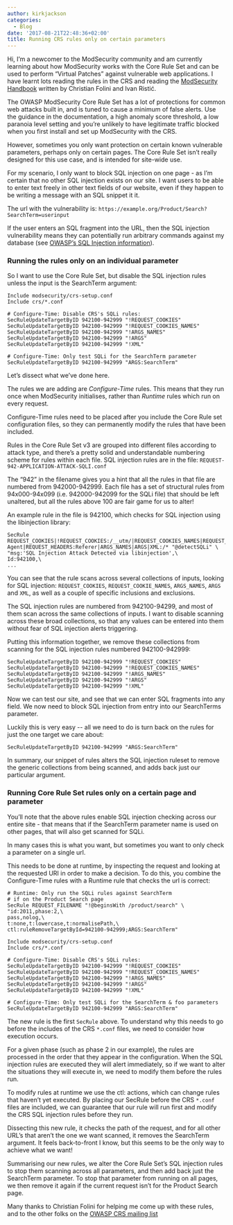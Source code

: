 ```yaml
---
author: kirkjackson
categories:
  - Blog
date: '2017-08-21T22:48:36+02:00'
title: Running CRS rules only on certain parameters
---
```



Hi, I’m a newcomer to the ModSecurity community and am currently learning about how ModSecurity works with the Core Rule Set and can be used to perform “Virtual Patches” against vulnerable web applications. I have learnt lots reading the rules in the CRS and reading the [ModSecurity Handbook](https://www.feistyduck.com/books/modsecurity-handbook/) written by Christian Folini and Ivan Ristić.

The OWASP ModSecurity Core Rule Set has a lot of protections for common web attacks built in, and is tuned to cause a minimum of false alerts. Use the guidance in the documentation, a high anomaly score threshold, a low paranoia level setting and you’re unlikely to have legitimate traffic blocked when you first install and set up ModSecurity with the CRS.

However, sometimes you only want protection on certain known vulnerable parameters, perhaps only on certain pages. The Core Rule Set isn’t really designed for this use case, and is intended for site-wide use.

For my scenario, I only want to block SQL injection on one page - as I’m certain that no other SQL injection exists on our site. I want users to be able to enter text freely in other text fields of our website, even if they happen to be writing a message with an SQL snippet it it.

The url with the vulnerability is: `https://example.org/Product/Search?SearchTerm=userinput`

If the user enters an SQL fragment into the URL, then the SQL injection vulnerability means they can potentially run arbitrary commands against my database (see [OWASP’s SQL Injection information](https://www.owasp.org/index.php/SQL_Injection)).

### Running the rules only on an individual parameter

So I want to use the Core Rule Set, but disable the SQL injection rules unless the input is the SearchTerm argument:

```apacheconf
Include modsecurity/crs-setup.conf
Include crs/*.conf

# Configure-Time: Disable CRS's SQLi rules:
SecRuleUpdateTargetByID 942100-942999 "!REQUEST_COOKIES"
SecRuleUpdateTargetByID 942100-942999 "!REQUEST_COOKIES_NAMES"
SecRuleUpdateTargetByID 942100-942999 "!ARGS_NAMES"
SecRuleUpdateTargetByID 942100-942999 "!ARGS"
SecRuleUpdateTargetByID 942100-942999 "!XML"

# Configure-Time: Only test SQLi for the SearchTerm parameter
SecRuleUpdateTargetByID 942100-942999 "ARGS:SearchTerm"
```

Let’s dissect what we’ve done here.

The rules we are adding are *Configure-Time* rules. This means that they run once when ModSecurity initialises, rather than *Runtime* rules which run on every request.

Configure-Time rules need to be placed after you include the Core Rule set configuration files, so they can permanently modify the rules that have been included.

Rules in the Core Rule Set v3 are grouped into different files according to attack type, and there’s a pretty solid and understandable numbering scheme for rules within each file. SQL injection rules are in the file: `REQUEST-942-APPLICATION-ATTACK-SQLI.conf`

The “942” in the filename gives you a hint that all the rules in that file are numbered from 942000-942999. Each file has a set of structural rules from 94x000-94x099 (i.e. 942000-942099 for the SQLi file) that should be left unaltered, but all the rules above 100 are fair game for us to alter!

An example rule in the file is 942100, which checks for SQL injection using the libinjection library:

```apacheconf
SecRule REQUEST_COOKIES|!REQUEST_COOKIES:/__utm/|REQUEST_COOKIES_NAMES|REQUEST_HEADERS:User-Agent|REQUEST_HEADERS:Referer|ARGS_NAMES|ARGS|XML:/* "@detectSQLi" \
"msg:'SQL Injection Attack Detected via libinjection',\
Id:942100,\
...
```

You can see that the rule scans across several collections of inputs, looking for SQL injection: `REQUEST_COOKIES`, `REQUEST_COOKIE_NAMES`, `ARGS_NAMES`, `ARGS` and `XML`, as well as a couple of specific inclusions and exclusions.

The SQL injection rules are numbered from 942100-94299, and most of them scan across the same collections of inputs. I want to disable scanning across these broad collections, so that any values can be entered into them without fear of SQL injection alerts triggering.

Putting this information together, we remove these collections from scanning for the SQL injection rules numbered 942100-942999:

```apacheconf
SecRuleUpdateTargetByID 942100-942999 "!REQUEST_COOKIES"
SecRuleUpdateTargetByID 942100-942999 "!REQUEST_COOKIES_NAMES"
SecRuleUpdateTargetByID 942100-942999 "!ARGS_NAMES"
SecRuleUpdateTargetByID 942100-942999 "!ARGS"
SecRuleUpdateTargetByID 942100-942999 "!XML"
```

Now we can test our site, and see that we can enter SQL fragments into any field. We now need to block SQL injection from entry into our SearchTerms parameter.

Luckily this is very easy -- all we need to do is turn back on the rules for just the one target we care about:

```
SecRuleUpdateTargetByID 942100-942999 "ARGS:SearchTerm"
```

In summary, our snippet of rules alters the SQL injection ruleset to remove the generic collections from being scanned, and adds back just our particular argument.

### Running Core Rule Set rules only on a certain page and parameter

You’ll note that the above rules enable SQL injection checking across our entire site - that means that if the SearchTerm parameter name is used on other pages, that will also get scanned for SQLi.

In many cases this is what you want, but sometimes you want to only check a parameter on a single url.

This needs to be done at runtime, by inspecting the request and looking at the requested URI in order to make a decision. To do this, you combine the Configure-Time rules with a Runtime rule that checks the url is correct:

```
# Runtime: Only run the SQLi rules against SearchTerm
# if on the Product Search page
SecRule REQUEST_FILENAME "!@beginsWith /product/search" \
"id:2011,phase:2,\
pass,nolog,\
t:none,t:lowercase,t:normalisePath,\
ctl:ruleRemoveTargetById=942100-942999;ARGS:SearchTerm"

Include modsecurity/crs-setup.conf
Include crs/*.conf

# Configure-Time: Disable CRS's SQLi rules:
SecRuleUpdateTargetByID 942100-942999 "!REQUEST_COOKIES"
SecRuleUpdateTargetByID 942100-942999 "!REQUEST_COOKIES_NAMES"
SecRuleUpdateTargetByID 942100-942999 "!ARGS_NAMES"
SecRuleUpdateTargetByID 942100-942999 "!ARGS"
SecRuleUpdateTargetByID 942100-942999 "!XML"

# Configure-Time: Only test SQLi for the SearchTerm & foo parameters
SecRuleUpdateTargetByID 942100-942999 "ARGS:SearchTerm"
```

The new rule is the first `SecRule` above. To understand why this needs to go before the includes of the CRS `*.conf` files, we need to consider how execution occurs.

For a given phase (such as phase 2 in our example), the rules are processed in the order that they appear in the configuration. When the SQL injection rules are executed they will alert immediately, so if we want to alter the situations they will execute in, we need to modify them before the rules run.

To modify rules at runtime we use the ctl: actions, which can change rules that haven’t yet executed. By placing our SecRule before the CRS `*.conf` files are included, we can guarantee that our rule will run first and modify the CRS SQL injection rules before they run.

Dissecting this new rule, it checks the path of the request, and for all other URL’s that aren’t the one we want scanned, it removes the SearchTerm argument. It feels back-to-front I know, but this seems to be the only way to achieve what we want!

Summarising our new rules, we alter the Core Rule Set’s SQL injection rules to stop them scanning across all parameters, and then add back just the SearchTerm parameter. To stop that parameter from running on all pages, we then remove it again if the current request isn’t for the Product Search page.

Many thanks to Christian Folini for helping me come up with these rules, and to the other folks on the [OWASP CRS mailing list](https://groups.google.com/a/owasp.org/g/modsecurity-core-rule-set-project)
